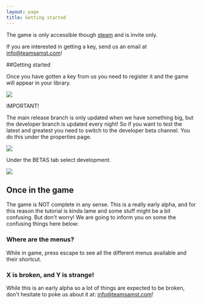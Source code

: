 ```yaml
---
layout: page
title: Getting started
---
```


The game is only accessible though [steam](https://store.steampowered.com/) and is invite only.

If you are interested in getting a key, send us an email at [info@teamsamst.com](mailto://info@teamsamst.com)!

##Getting started

Once you have gotten a key from us you need to register it and the game will appear in your library. 

<a href="/images/getting-started/steam1.png" class="image-link">
    <img class="full" src="/images/getting-started/steam1.png" />
</a>

IMPORTANT!

The main release branch is only updated when we have something big, but the developer branch is updated every night!
So if you want to test the latest and greatest you need to switch to the developer beta channel. You do this under the 
properties page.

<a href="/images/getting-started/steam2.png" class="image-link">
    <img class="full" src="/images/getting-started/steam2.png" />
</a>

Under the BETAS tab select development.

<a href="/images/getting-started/steam3.png" class="image-link">
    <img class="full" src="/images/getting-started/steam3.png" />
</a>

## Once in the game
The game is NOT complete in any sense. This is a really early alpha, and for this reason the tutorial is kinda lame and
some stuff might be a bit confusing. But don't worry! We are going to inform you on some the confusing things here below:

### Where are the menus?
While in game, press escape to see all the different menus available and their shortcut.

### X is broken, and Y is strange!
While this is an early alpha so a lot of things are expected to be broken,
 don't hesitate to poke us about it at: [info@teamsamst.com](mailto://info@teamsamst.com)!


